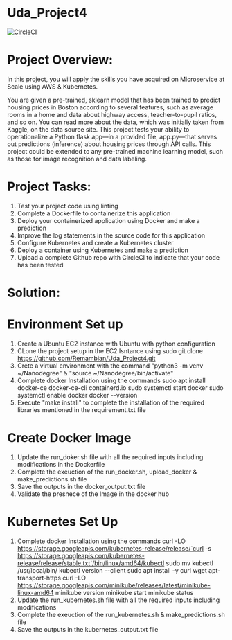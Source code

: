 # Uda_Project4

[![CircleCI](https://dl.circleci.com/status-badge/img/gh/Remambian/Uda_Project4/tree/main.svg?style=svg)](https://dl.circleci.com/status-badge/redirect/gh/Remambian/Uda_Project4/tree/main)

# Project Overview:

In this project, you will apply the skills you have acquired on Microservice at Scale using AWS & Kubernetes.

You are given a pre-trained, sklearn model that has been trained to predict housing prices in Boston according to several features, such as average rooms in a home and data about highway access, teacher-to-pupil ratios, and so on. You can read more about the data, which was initially taken from Kaggle, on the data source site. This project tests your ability to operationalize a Python flask app—in a provided file, app.py—that serves out predictions (inference) about housing prices through API calls. This project could be extended to any pre-trained machine learning model, such as those for image recognition and data labeling.

# Project Tasks: 
  1. Test your project code using linting
  2. Complete a Dockerfile to containerize this application
  3. Deploy your containerized application using Docker and make a prediction
  4. Improve the log statements in the source code for this application
  5. Configure Kubernetes and create a Kubernetes cluster
  6. Deploy a container using Kubernetes and make a prediction
  7. Upload a complete Github repo with CircleCI to indicate that your code has been tested

# Solution:
  # Environment Set up 
  1. Create a Ubuntu EC2 instance with Ubuntu with python configuration
  2. CLone the project setup in the EC2 Isntance using sudo git clone https://github.com/Remambian/Uda_Project4.git    
  3. Crete a virtual environment with the command "python3 -m venv ~/Nanodegree" & "source ~/Nanodegree/bin/activate"
  4. Complete docker Installation using the commands
         sudo apt install docker-ce docker-ce-cli containerd.io
         sudo systemctl start docker
         sudo systemctl enable docker
         docker --version
  5. Execute "make install" to complete the installation of the required libraries mentioned in the requirement.txt file

   # Create Docker Image
   1. Update the run_doker.sh file with all the required inputs including modifications in the Dockerfile
   2. Complete the exeuction of the run_docker.sh, upload_docker & make_predictions.sh file
   3. Save the outputs in the docker_output.txt file
   4. Validate the presnece of the Image in the docker hub

  # Kubernetes Set Up
   1.  Complete docker Installation using the commands
        curl -LO https://storage.googleapis.com/kubernetes-release/release/`curl -s https://storage.googleapis.com/kubernetes-release/release/stable.txt`/bin/linux/amd64/kubectl
        sudo mv kubectl /usr/local/bin/
        kubectl version --client
        sudo apt install -y curl wget apt-transport-https
        curl -LO https://storage.googleapis.com/minikube/releases/latest/minikube-linux-amd64
        minikube version
        minikube start
        minikube status
   3. Update the run_kubernetes.sh file with all the required inputs including modifications
   4. Complete the exeuction of the run_kubernetes.sh & make_predictions.sh file
   5. Save the outputs in the kubernetes_output.txt file
   
